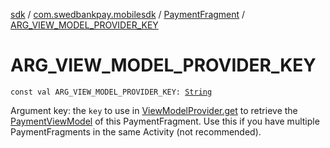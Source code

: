 [sdk](../../index.md) / [com.swedbankpay.mobilesdk](../index.md) / [PaymentFragment](index.md) / [ARG_VIEW_MODEL_PROVIDER_KEY](./-a-r-g_-v-i-e-w_-m-o-d-e-l_-p-r-o-v-i-d-e-r_-k-e-y.md)

# ARG_VIEW_MODEL_PROVIDER_KEY

`const val ARG_VIEW_MODEL_PROVIDER_KEY: `[`String`](https://kotlinlang.org/api/latest/jvm/stdlib/kotlin/-string/index.html)

Argument key: the `key` to use in [ViewModelProvider.get](#) to retrieve the
[PaymentViewModel](../-payment-view-model/index.md) of this PaymentFragment. Use this if you have multiple
PaymentFragments in the same Activity (not recommended).


